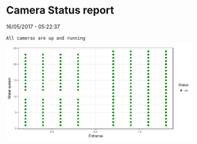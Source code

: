 Camera Status report
================
16/05/2017 - 05:22:37

    All cameras are up and running

![](camreport_files/figure-markdown_github/unnamed-chunk-2-1.png)
